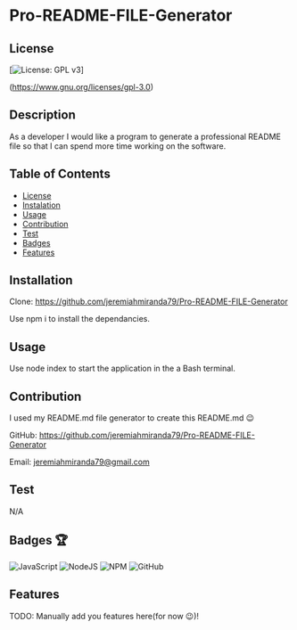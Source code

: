 # Pro-README-FILE-Generator
    
  ## License
  [![License: GPL v3](https://img.shields.io/badge/License-GPLv3-blue.svg)] 
 
  (https://www.gnu.org/licenses/gpl-3.0)

  ## Description
  As a developer I would like a program to generate a professional README file so that I can spend more time working on the software.

  ## Table of Contents
  - [License](#license)
  - [Instalation](#installation)
  - [Usage](#usage)
  - [Contribution](#contribution)
  - [Test](#test)
  - [Badges](#badges)
  - [Features](#features)

  ## Installation
  Clone: https://github.com/jeremiahmiranda79/Pro-README-FILE-Generator

  Use npm i to install the dependancies. 

  ## Usage
  Use node index to start the application in the a Bash terminal.

  ## Contribution
  I used my README.md file generator to create this README.md 😉

  GitHub: https://github.com/jeremiahmiranda79/Pro-README-FILE-Generator

  Email: jeremiahmiranda79@gmail.com

  ## Test
  N/A

  ## Badges 🏆
  ![JavaScript](https://img.shields.io/badge/javascript-%23323330.svg?style=for-the-badge&logo=javascript&logoColor=%23F7DF1E) ![NodeJS](https://img.shields.io/badge/node.js-6DA55F?style=for-the-badge&logo=node.js&logoColor=white) ![NPM](https://img.shields.io/badge/NPM-%23CB3837.svg?style=for-the-badge&logo=npm&logoColor=white) ![GitHub](https://img.shields.io/badge/github-%23121011.svg?style=for-the-badge&logo=github&logoColor=white)

  ## Features
  TODO: Manually add you features here(for now 😉)!
  